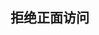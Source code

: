 <!--
## lumogroup.github.io
It is a open-source website project which created by LSHT LLC. 
## About LSHT
LSHT LLC. is a local-based orgnaztion.
## Where to find
Please visit 
[ my repository](https://github.com/LUMOGROUP/lumogroup.github.io)
# 王美涵有病，别理她
# 李金觉也一样
-->
## 拒绝正面访问
